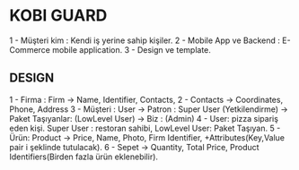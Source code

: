 # KOBI GUARD

1 - Müşteri kim : Kendi iş yerine sahip kişiler.
2 - Mobile App ve Backend : E-Commerce mobile application.
3 - Design ve template.

## DESIGN

  1 - Firma : Firm -> Name, Identifier, Contacts,
  2 - Contacts -> Coordinates, Phone, Address
  3 - Müşteri : User -> Patron : Super User (Yetkilendirme) -> Paket Taşıyanlar: (LowLevel User) -> Biz : (Admin)
  4 - User: pizza sipariş eden kişi. Super User : restoran sahibi, LowLevel User: Paket Taşıyan.
  5 - Ürün: Product -> Price, Name, Photo, Firm Identifier, +Attributes(Key,Value pair i şeklinde tutulacak).
  6 - Sepet ->  Quantity, Total Price, Product Identifiers(Birden fazla ürün eklenebilir).
